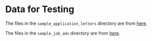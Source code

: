# Data for Testing

The files in the `sample_application_letters` directory are
from [here](https://huggingface.co/datasets/ShashiVish/cover-letter-dataset).

The files in the `sample_job_ads` directory are from [here](https://www.kaggle.com/datasets/madhab/jobposts).
